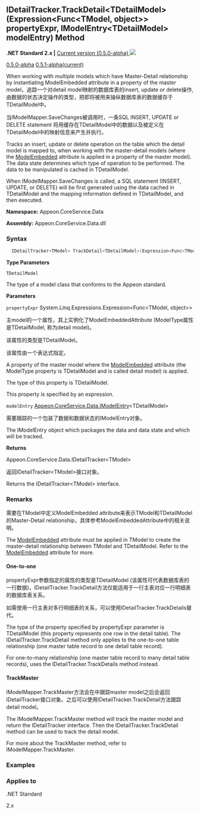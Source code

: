 

## **IDetailTracker.TrackDetail&#60;TDetailModel>(Expression<Func<TModel, object>> propertyExpr, IModelEntry&#60;TDetailModel> modelEntry) Method**

**.NET Standard 2.x |**  <a href="javascript:void(0)" class="dropdown">Current version (0.5.0-alpha) <img src="~/images/dropdown.png"/></a>

<div class="otherversions"  value="versdiv">
<a href="javascript:void(0)">0.5.0-alpha</a>
<a href="javascript:void(0)">0.5.1-alpha(current)</a>

</div>

When working with multiple models which have Master-Detail relationship by instantiating ModelEmbedded attribute in a property of the master model，追踪一个对detail model映射的数据库表的insert, update or delete操作,由数据的状态决定操作的类型，把即将被用来操纵数据库表的数据缓存于TDetailModel中。

当IModelMapper.SaveChanges被调用时，一条SQL INSERT, UPDATE or DELETE statement 将用缓存在TDetailModel中的数据以及被定义在TDetailModel中的映射信息来产生并执行。

Tracks an insert, update or delete operation on the table which the detail model is mapped to, when working with the master-detail models (where the [ModelEmbedded](../../ModelAttribute/Property/ModelEmbeddedAttribute/ModelEmbeddedAttribute.html) attribute is applied in a property of the master model). The data state determines which type of operation to be performed. The data to be manipulated is cached in TDetailModel.

When IModelMapper.SaveChanges is called, a SQL statement (INSERT, UPDATE, or DELETE) will be first generated using the data cached in TDetailModel and the mapping information defined in TDetailModel, and then executed.

 **Namespace:** Appeon.CoreService.Data

 **Assembly:** Appeon.CoreService.Data.dll

### **Syntax**

```c#
  IDetailTracker<TModel> TrackDetail<TDetailModel>(Expression<Func<TModel, object>> propertyExpr, IModelEntry<TDetailModel> modelEntry);
```

**Type Parameters**

`TDetailModel`

The type of a model class that conforms to the Appeon standard.

**Parameters**

`propertyExpr` System.Linq.Expressions.Expression<Func<TModel, object>>

主model的一个属性，其上实例化了ModelEmbeddedAttribute (ModelType属性是TDetailModel, 称为detail model)。

该属性的类型是TDetailModel。

该属性由一个表达式指定。

A property of the master model where the [ModelEmbedded](../../ModelAttribute/Property/ModelEmbeddedAttribute/ModelEmbeddedAttribute.html) attribute (the ModelType property is TDetailModel and is called detail model) is applied.

The type of this property is TDetailModel.

This property is specified by an expression.

`modelEntry` [Appeon.CoreService.Data.IModelEntry](../../IModelEntry/IModelEntry.html)&#60;TDetailModel>

需要跟踪的一个包装了数据和数据状态的IModelEntry对象。

The IModelEntry object which packages the data and data state and which will be tracked.

**Returns**

Appeon.CoreService.Data.IDetailTracker&#60;TModel>

返回IDetailTracker&#60;TModel>接口对象。

Returns the IDetailTracker&#60;TModel> interface.

### **Remarks**

需要在TModel中定义ModelEmbedded attribute来表示TModel和TDetailModel的Master-Detail relationship，具体参考ModelEmbeddedAttribute中的相关说明。

The [ModelEmbedded](../../ModelAttribute/Property/ModelEmbeddedAttribute/ModelEmbeddedAttribute.html) attribute must be applied in TModel to create the master-detail relationship between TModel and TDetailModel. Refer to the [ModelEmbedded](../../ModelAttribute/Property/ModelEmbeddedAttribute/ModelEmbeddedAttribute.html) attribute for more.

#### One-to-one

propertyExpr参数指定的属性的类型是TDetailModel (该属性可代表数据库表的一行数据)，IDetailTracker.TrackDetail方法仅能适用于一行主表对应一行明细表的数据库表关系。

如需使用一行主表对多行明细表的关系，可以使用IDetailTracker.TrackDetails替代。

The type of the property specified by propertyExpr parameter is TDetailModel (this property represents one row in the detail table). The IDetailTracker.TrackDetail method only applies to the one-to-one table relationship (one master table record to one detail table record).

For one-to-many relationship (one master table record to many detail table records), uses the IDetailTracker.TrackDetails method instead.

#### TrackMaster

IModelMapper.TrackMaster方法会在中跟踪master model之后会返回IDetailTracker接口对象。之后可以使用IDetailTracker.TrackDetail方法跟踪detail model。

The IModelMapper.TrackMaster method will track the master model and return the IDetailTracker interface. Then the IDetailTracker.TrackDetail method can be used to track the detail model.

For more about the TrackMaster method, refer to IModelMapper.TrackMaster.

### **Examples**



### **Applies to**

.NET Standard 

2.x